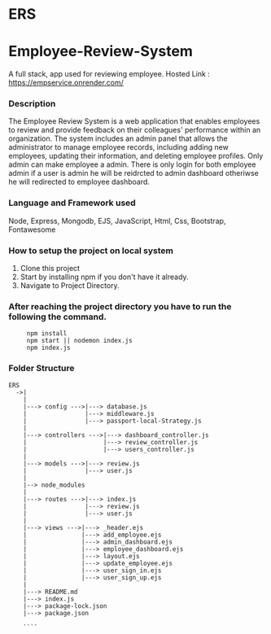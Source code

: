 # ERS
# Employee-Review-System
A full stack, app used for reviewing employee.
Hosted Link : https://empservice.onrender.com/

### Description
The Employee Review System is a web application that enables employees to review and provide feedback on their colleagues' performance within an organization. The system includes an admin panel that allows the administrator to manage employee records, including adding new employees, updating their information, and deleting employee profiles.
Only admin can make employee a admin. There is only login for both employee admin if a user is admin he will be reidrcted to admin dashboard otheriwse he will redirected to employee dashboard.

### Language and Framework used

Node, Express, Mongodb, EJS, JavaScript, Html, Css, Bootstrap, Fontawesome

### How to setup the project on local system

  1. Clone this project
  2. Start by installing npm if you don't have it already.
  3. Navigate to Project Directory.

### After reaching the project directory you have to run the following the command.
   ```` 
        npm install 
        npm start || nodemon index.js
        npm index.js
   ````

### Folder Structure

```
ERS
  ->|
    |              
    |---> config --->|---> database.js
    |                |---> middleware.js
    |                |---> passport-local-Strategy.js
    |                  
    |---> controllers --->|---> dashboard_controller.js
    |                     |---> review_controller.js
    |                     |---> users_controller.js
    |
    |---> models --->|---> review.js
    |                |---> user.js
    |
    |--> node_modules
    |
    |---> routes --->|---> index.js
    |                |---> review.js
    |                |---> user.js
    |
    |---> views --->|---> _header.ejs
    |               |---> add_employee.ejs
    |               |---> admin_dashboard.ejs
    |               |---> employee_dashboard.ejs
    |               |---> layout.ejs
    |               |---> update_employee.ejs
    |               |---> user_sign_in.ejs
    |               |---> user_sign_up.ejs
    |
    |---> README.md
    |---> index.js
    |---> package-lock.json
    |---> package.json
 
    ````
